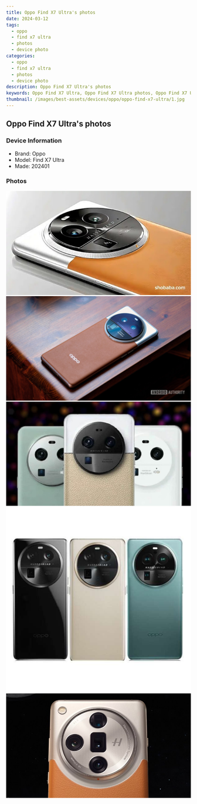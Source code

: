 ```yaml
---
title: Oppo Find X7 Ultra's photos
date: 2024-03-12
tags: 
  - oppo
  - find x7 ultra
  - photos
  - device photo
categories: 
  - oppo
  - find x7 ultra
  - photos
  - device photo
description: Oppo Find X7 Ultra's photos
keywords: Oppo Find X7 Ultra, Oppo Find X7 Ultra photos, Oppo Find X7 Ultra device photo
thumbnail: /images/best-assets/devices/oppo/oppo-find-x7-ultra/1.jpg
---
```


## Oppo Find X7 Ultra's photos

### Device Information

- Brand: Oppo
- Model: Find X7 Ultra
- Made: 202401

### Photos

![/images/best-assets/devices/oppo/oppo-find-x7-ultra/1.jpg](/images/best-assets/devices/oppo/oppo-find-x7-ultra/1.jpg)
![/images/best-assets/devices/oppo/oppo-find-x7-ultra/2.jpg](/images/best-assets/devices/oppo/oppo-find-x7-ultra/2.jpg)
![/images/best-assets/devices/oppo/oppo-find-x7-ultra/3.jpg](/images/best-assets/devices/oppo/oppo-find-x7-ultra/3.jpg)
![/images/best-assets/devices/oppo/oppo-find-x7-ultra/4.jpg](/images/best-assets/devices/oppo/oppo-find-x7-ultra/4.jpg)
![/images/best-assets/devices/oppo/oppo-find-x7-ultra/5.jpg](/images/best-assets/devices/oppo/oppo-find-x7-ultra/5.jpg)
